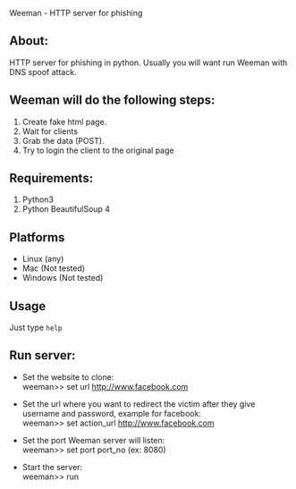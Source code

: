 Weeman - HTTP server for phishing


About:
------

HTTP server for phishing in python.
Usually you will want run Weeman with DNS spoof attack.

Weeman will do the following steps:
------------------------------------

1. Create fake html page.
2. Wait for clients
3. Grab the data (POST).
4. Try to login the client to the original page 

Requirements:
-------------

1. Python3
2. Python BeautifulSoup 4


Platforms
-----------

* Linux (any)
* Mac (Not tested)
* Windows (Not tested)


Usage
------

Just type `help`

Run server:
-----------

* Set the website to clone:   
	 weeman>> set url http://www.facebook.com

* Set the url where you want to redirect the victim after they give username and password, example for facebook:   
	 weeman>> set action_url http://www.facebook.com

* Set the port Weeman server will listen:   
	 weeman>> set port port_no (ex: 8080)

* Start the server:   
	 weeman>> run


